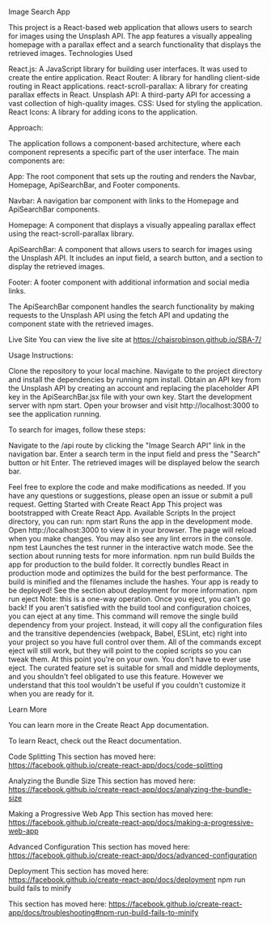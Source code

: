 Image Search App

This project is a React-based web application that allows users to search for images using the Unsplash API. The app features a visually appealing homepage with a parallax effect and a search functionality that displays the retrieved images.
Technologies Used

React.js: A JavaScript library for building user interfaces. It was used to create the entire application.
React Router: A library for handling client-side routing in React applications.
react-scroll-parallax: A library for creating parallax effects in React.
Unsplash API: A third-party API for accessing a vast collection of high-quality images.
CSS: Used for styling the application.
React Icons: A library for adding icons to the application.

Approach:

The application follows a component-based architecture, where each component represents a specific part of the user interface. The main components are:

App: The root component that sets up the routing and renders the Navbar, Homepage, ApiSearchBar, and Footer components.

Navbar: A navigation bar component with links to the Homepage and ApiSearchBar components.

Homepage: A component that displays a visually appealing parallax effect using the react-scroll-parallax library.

ApiSearchBar: A component that allows users to search for images using the Unsplash API. It includes an input field, a search button, and a section to display the retrieved images.

Footer: A footer component with additional information and social media links.

The ApiSearchBar component handles the search functionality by making requests to the Unsplash API using the fetch API and updating the component state with the retrieved images.

Live Site
You can view the live site at https://chaisrobinson.github.io/SBA-7/


Usage Instructions:

Clone the repository to your local machine.
Navigate to the project directory and install the dependencies by running npm install.
Obtain an API key from the Unsplash API by creating an account and replacing the placeholder API key in the ApiSearchBar.jsx file with your own key.
Start the development server with npm start.
Open your browser and visit http://localhost:3000 to see the application running.

To search for images, follow these steps:

Navigate to the /api route by clicking the "Image Search API" link in the navigation bar.
Enter a search term in the input field and press the "Search" button or hit Enter.
The retrieved images will be displayed below the search bar.

Feel free to explore the code and make modifications as needed. If you have any questions or suggestions, please open an issue or submit a pull request.
Getting Started with Create React App
This project was bootstrapped with Create React App.
Available Scripts
In the project directory, you can run:
npm start
Runs the app in the development mode.
Open http://localhost:3000 to view it in your browser.
The page will reload when you make changes.
You may also see any lint errors in the console.
npm test
Launches the test runner in the interactive watch mode.
See the section about running tests for more information.
npm run build
Builds the app for production to the build folder.
It correctly bundles React in production mode and optimizes the build for the best performance.
The build is minified and the filenames include the hashes.
Your app is ready to be deployed!
See the section about deployment for more information.
npm run eject
Note: this is a one-way operation. Once you eject, you can't go back!
If you aren't satisfied with the build tool and configuration choices, you can eject at any time. This command will remove the single build dependency from your project.
Instead, it will copy all the configuration files and the transitive dependencies (webpack, Babel, ESLint, etc) right into your project so you have full control over them. All of the commands except eject will still work, but they will point to the copied scripts so you can tweak them. At this point you're on your own.
You don't have to ever use eject. The curated feature set is suitable for small and middle deployments, and you shouldn't feel obligated to use this feature. However we understand that this tool wouldn't be useful if you couldn't customize it when you are ready for it.

Learn More

You can learn more in the Create React App documentation.

To learn React, check out the React documentation.

Code Splitting
This section has moved here: https://facebook.github.io/create-react-app/docs/code-splitting

Analyzing the Bundle Size
This section has moved here: https://facebook.github.io/create-react-app/docs/analyzing-the-bundle-size

Making a Progressive Web App
This section has moved here: https://facebook.github.io/create-react-app/docs/making-a-progressive-web-app

Advanced Configuration
This section has moved here: https://facebook.github.io/create-react-app/docs/advanced-configuration

Deployment
This section has moved here: https://facebook.github.io/create-react-app/docs/deployment
npm run build fails to minify

This section has moved here: https://facebook.github.io/create-react-app/docs/troubleshooting#npm-run-build-fails-to-minify


